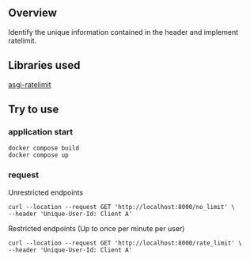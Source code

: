 ## Overview
Identify the unique information contained in the header and implement ratelimit.

## Libraries used
[asgi-ratelimit](https://pypi.org/project/asgi-ratelimit/)

## Try to use
### application start
```
docker compose build
docker compose up
```

### request
Unrestricted endpoints
```
curl --location --request GET 'http://localhost:8000/no_limit' \
--header 'Unique-User-Id: Client A'
```
Restricted endpoints
(Up to once per minute per user)
```
curl --location --request GET 'http://localhost:8000/rate_limit' \
--header 'Unique-User-Id: Client A'
```